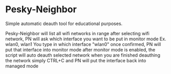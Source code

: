 # Pesky-Neighbor
Simple automatic deauth tool for educational purposes.

Pesky-Neighbor will list all wifi networks in range
after selecting wifi network, PN will ask which interface you want to be put in monitor mode
Ex. wlan0, wlan1
You type in which interface "wlan0"
once confirmed, PN will put that interface into monitor mode
after monitor mode is enabled, the script will auto deauth selected network
when you are finished deauthing the network simply CTRL+C and PN will put the interface back into managed mode


